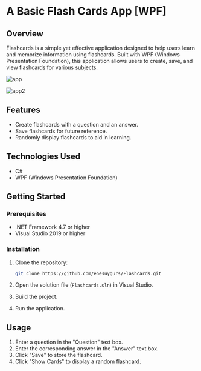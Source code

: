 # A Basic Flash Cards App [WPF]

## Overview

Flashcards is a simple yet effective application designed to help users learn and memorize information using flashcards. Built with WPF (Windows Presentation Foundation), this application allows users to create, save, and view flashcards for various subjects.

  
![app](https://github.com/user-attachments/assets/a3def18d-60bf-4178-84ca-5a90df81ddd4)


![app2](https://github.com/user-attachments/assets/e770c245-cbae-4c4d-97c4-8c6c41ebf4c4)


## Features

- Create flashcards with a question and an answer.
- Save flashcards for future reference.
- Randomly display flashcards to aid in learning.

## Technologies Used

- C#
- WPF (Windows Presentation Foundation)

## Getting Started

### Prerequisites

- .NET Framework 4.7 or higher
- Visual Studio 2019 or higher

### Installation

1. Clone the repository:
   ```bash
   git clone https://github.com/enesuygurs/Flashcards.git
   ```

2. Open the solution file (`Flashcards.sln`) in Visual Studio.
3. Build the project.
4. Run the application.

## Usage

1. Enter a question in the "Question" text box.
2. Enter the corresponding answer in the "Answer" text box.
3. Click "Save" to store the flashcard.
4. Click "Show Cards" to display a random flashcard.
